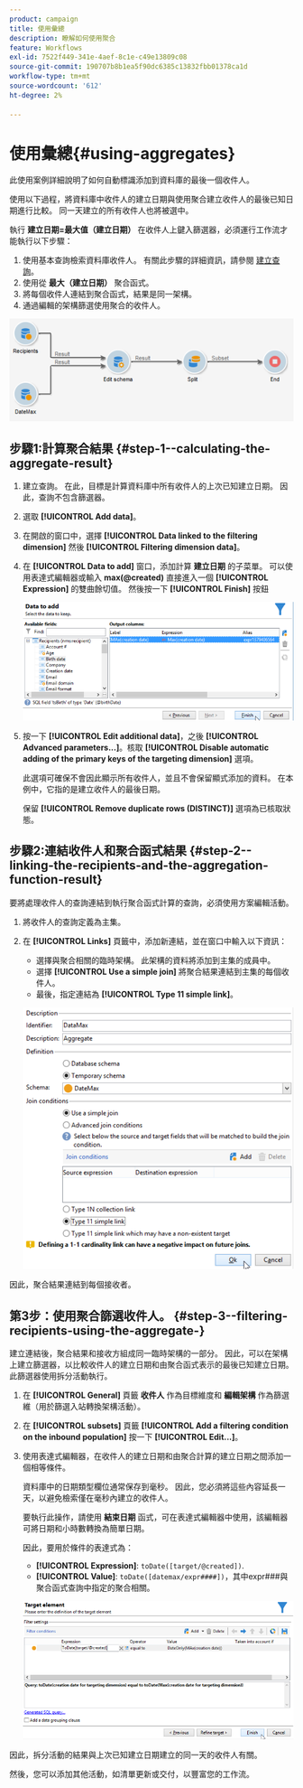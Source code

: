 ```yaml
---
product: campaign
title: 使用彙總
description: 瞭解如何使用聚合
feature: Workflows
exl-id: 7522f449-341e-4aef-8c1e-c49e13809c08
source-git-commit: 190707b8b1ea5f90dc6385c13832fbb01378ca1d
workflow-type: tm+mt
source-wordcount: '612'
ht-degree: 2%

---
```


# 使用彙總{#using-aggregates}



此使用案例詳細說明了如何自動標識添加到資料庫的最後一個收件人。

使用以下過程，將資料庫中收件人的建立日期與使用聚合建立收件人的最後已知日期進行比較。 同一天建立的所有收件人也將被選中。

執行 **建立日期=最大值（建立日期）** 在收件人上鍵入篩選器，必須運行工作流才能執行以下步驟：

1. 使用基本查詢檢索資料庫收件人。 有關此步驟的詳細資訊，請參閱 [建立查詢](query.md#creating-a-query)。
1. 使用從 **最大（建立日期）** 聚合函式。
1. 將每個收件人連結到聚合函式，結果是同一架構。
1. 通過編輯的架構篩選使用聚合的收件人。

![](assets/datamanagement_usecase_1.png)

## 步驟1:計算聚合結果 {#step-1--calculating-the-aggregate-result}

1. 建立查詢。 在此，目標是計算資料庫中所有收件人的上次已知建立日期。 因此，查詢不包含篩選器。
1. 選取 **[!UICONTROL Add data]**。
1. 在開啟的窗口中，選擇 **[!UICONTROL Data linked to the filtering dimension]** 然後 **[!UICONTROL Filtering dimension data]**。
1. 在 **[!UICONTROL Data to add]** 窗口，添加計算 **建立日期** 的子菜單。 可以使用表達式編輯器或輸入 **max(@created)** 直接進入一個 **[!UICONTROL Expression]** 的雙曲餘切值。 然後按一下 **[!UICONTROL Finish]** 按鈕

   ![](assets/datamanagement_usecase_2.png)

1. 按一下 **[!UICONTROL Edit additional data]**，之後 **[!UICONTROL Advanced parameters...]**。核取 **[!UICONTROL Disable automatic adding of the primary keys of the targeting dimension]** 選項。

   此選項可確保不會因此顯示所有收件人，並且不會保留顯式添加的資料。 在本例中，它指的是建立收件人的最後日期。

   保留 **[!UICONTROL Remove duplicate rows (DISTINCT)]** 選項為已核取狀態。

## 步驟2:連結收件人和聚合函式結果 {#step-2--linking-the-recipients-and-the-aggregation-function-result}

要將處理收件人的查詢連結到執行聚合函式計算的查詢，必須使用方案編輯活動。

1. 將收件人的查詢定義為主集。
1. 在 **[!UICONTROL Links]** 頁籤中，添加新連結，並在窗口中輸入以下資訊：

   * 選擇與聚合相關的臨時架構。 此架構的資料將添加到主集的成員中。
   * 選擇 **[!UICONTROL Use a simple join]** 將聚合結果連結到主集的每個收件人。
   * 最後，指定連結為 **[!UICONTROL Type 11 simple link]**。

   ![](assets/datamanagement_usecase_3.png)

因此，聚合結果連結到每個接收者。

## 第3步：使用聚合篩選收件人。 {#step-3--filtering-recipients-using-the-aggregate-}

建立連結後，聚合結果和接收方組成同一臨時架構的一部分。 因此，可以在架構上建立篩選器，以比較收件人的建立日期和由聚合函式表示的最後已知建立日期。 此篩選器使用拆分活動執行。

1. 在 **[!UICONTROL General]** 頁籤 **收件人** 作為目標維度和 **編輯架構** 作為篩選維（用於篩選入站轉換架構活動）。
1. 在 **[!UICONTROL subsets]** 頁籤 **[!UICONTROL Add a filtering condition on the inbound population]** 按一下 **[!UICONTROL Edit...]**。
1. 使用表達式編輯器，在收件人的建立日期和由聚合計算的建立日期之間添加一個相等條件。

   資料庫中的日期類型欄位通常保存到毫秒。 因此，您必須將這些內容延長一天，以避免檢索僅在毫秒內建立的收件人。

   要執行此操作，請使用 **結束日期** 函式，可在表達式編輯器中使用，該編輯器可將日期和小時數轉換為簡單日期。

   因此，要用於條件的表達式為：

   * **[!UICONTROL Expression]**: `toDate([target/@created])`.
   * **[!UICONTROL Value]**: `toDate([datemax/expr####])`，其中expr###與聚合函式查詢中指定的聚合相關。

   ![](assets/datamanagement_usecase_4.png)

因此，拆分活動的結果與上次已知建立日期建立的同一天的收件人有關。

然後，您可以添加其他活動，如清單更新或交付，以豐富您的工作流。
